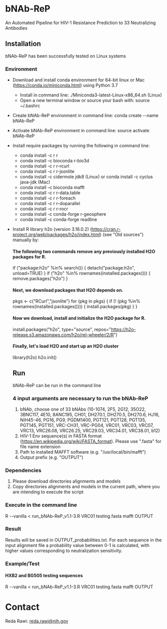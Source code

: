 # bNAb-ReP
An Automated Pipeline for HIV-1 Resistance Prediction to 33 Neutralizing Antibodies

## Installation

bNAb-ReP has been successfully tested on Linux systems


### Environment
- Download and install conda environment for 64-bit linux or Mac (https://conda.io/miniconda.html) using Python 3.7
  - Install in command line: ./Miniconda3-latest-Linux-x86_64.sh (Linux)
  - Open a new terminal window or source your bash with: source ~/.bashrc
- Create bNAb-ReP environment in command line: conda create --name bNAb-ReP
- Activate bNAb-ReP environment in command line: source activate bNAb-ReP
- Install require packages by running the following in command line:
  - conda install -c r r
  - conda install -c bioconda r-bio3d
  - conda install -c r r-rcurl
  - conda install -c r r-jsonlite
  - conda install -c cidermole jdk8 (Linux) or conda install -c cyclus java-jdk (Mac)
  - conda install -c bioconda mafft
  - conda install -c r r-data.table
  - conda install -c r r-foreach
  - conda install -c r r-doparallel 
  - conda install -c r r-rocr
  - conda install -c conda-forge r-geosphere
  - conda install -c conda-forge readline
- Install R library h2o (version 3.16.0.2) (https://cran.r-project.org/web/packages/h2o/index.html) (see "Old sources") manually by:
  #### The following two commands remove any previously installed H2O packages for R.
  if ("package:h2o" %in% search()) { detach("package:h2o", unload=TRUE) }
  if ("h2o" %in% rownames(installed.packages())) { remove.packages("h2o") }
  #### Next, we download packages that H2O depends on.
  pkgs <- c("RCurl","jsonlite")
  for (pkg in pkgs) {
  if (! (pkg %in% rownames(installed.packages()))) { install.packages(pkg) }
  }
  #### Now we download, install and initialize the H2O package for R.
  install.packages("h2o", type="source", repos="https://h2o-release.s3.amazonaws.com/h2o/rel-wheeler/2/R")
  #### Finally, let's load H2O and start up an H2O cluster
  library(h2o)
  h2o.init()
  ## Run 
  bNAb-ReP can be run in the command line

  ### 4 input arguments are necessary to run the bNAb-ReP
    1.  bNAb, choose one of 33 bNAbs (10-1074, 2F5, 2G12, 35O22, 3BNC117, 4E10, 8ANC195, CH01, DH270.1, DH270.5, DH270.6, HJ16, NIH45-46, PG16, PG9, PGDM1400, PGT121, PGT128, PGT135,   PGT145, PGT151, VRC-CH31, VRC-PG04, VRC01, VRC03, VRC07, VRC13, VRC26.08, VRC26.25, VRC29.03, VRC34.01, VRC38.01, b12)
    2.  HIV-1 Env sequence(s) in FASTA format (https://en.wikipedia.org/wiki/FASTA_format).
        Please use ".fasta" for file name extension 
    3.  Path to installed MAFFT software (e.g. "/usr/local/bin/mafft")
    4.  Output prefix (e.g. "OUTPUT")

### Dependencies
  1. Please download directories alignments and models
  2. Copy directories alignments and models in the current path, where you are intending to execute the script

### Execute in the command line
R --vanilla < run_bNAb-ReP_v1.1-3.R VRC01 testing.fasta mafft OUTPUT

### Result
Results will be saved in OUTPUT_probabilities.txt. For each sequence in the input alignment file a probability value between 0-1 is calculated, with higher values corresponding to neutralization sensitivity.



### Example/Test

#### HXB2 and BG505 testing sequences
R --vanilla < run_bNAb-ReP_v1.1-3.R VRC01 testing.fasta mafft OUTPUT

# Contact
Reda Rawi: reda.rawi@nih.gov
